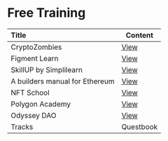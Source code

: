 # Free Training

| Title | Content |
| :-- | --- |
| CryptoZombies | [View](https://cryptozombies.io/) |
| Figment Learn | [View](https://learn.figment.io/)|
| SkillUP by Simplilearn  | [View](https://www.simplilearn.com/learn-blockchain-basics-skillup?utm_source=frs&utm_medium=skillup-home-banner&utm_campaign=frs-skillup-home-promotion)|
| A builders manual for Ethereum | [View](https://ethereum.org/en/developers/)|
| NFT School | [View](https://nftschool.dev/)|
| Polygon Academy | [View](https://github.com/Polygon-Academy) |
| Odyssey DAO | [View](https://www.odysseydao.com/pathways/intro-to-web3) |
| Tracks|Questbook | [View](https://openquest.xyz/tracks) |
